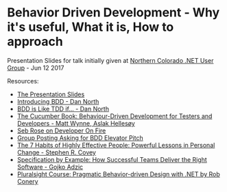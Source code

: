 # Behavior Driven Development - Why it's useful, What it is, How to approach
Presentation Slides for talk initially given at [Northern Colorado .NET User Group](https://www.meetup.com/NoCoNET/events/239366350/) - Jun 12 2017

Resources:
- [The Presentation Slides](https://raelyard.github.io/WhyBdd/Presentation.html)
- [Introducing BDD - Dan North](https://dannorth.net/introducing-bdd/)
- [BDD is Like TDD if... - Dan North](https://dannorth.net/2012/05/31/bdd-is-like-tdd-if/)
- [The Cucumber Book: Behaviour-Driven Development for Testers and Developers - Matt Wynne, Aslak Hellesøy](https://www.amazon.com/dp/1680502387/?tag=devonfir-20)
- [Seb Rose on Developer On Fire](http://developeronfire.com/podcast/episode-237-seb-rose-experiences)
- [Group Posting Asking for BDD Elevator Pitch](https://groups.google.com/forum/#!topic/cukes/Ya76e-DlimM)
- [The 7 Habits of Highly Effective People: Powerful Lessons in Personal Change - Stephen R. Covey](https://www.amazon.com/dp/1451639619/?tag=devonfir-20)
- [Specification by Example: How Successful Teams Deliver the Right Software - Gojko Adzic](https://www.amazon.com/dp/1617290084/?tag=devonfir-20)
- [Pluralsight Course: Pragmatic Behavior-driven Design with .NET by Rob Conery](https://www.pluralsight.com/courses/pragmatic-bdd-dotnet)
